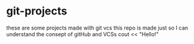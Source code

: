# git-projects
these are some projects made with git vcs
this repo is made just so I can understand the consept of gitHub and VCSs 
cout << "Hello!"
